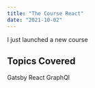 ```yaml
---
title: "The Course React"
date: "2021-10-02"
---
```

I just launched a new course

## Topics Covered
Gatsby
React
GraphQl
